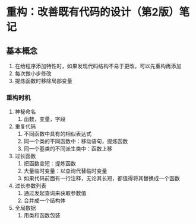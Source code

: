 # 重构：改善既有代码的设计（第2版）笔记

## 基本概念

1. 在给程序添加特性时，如果发现代码结构不易于更改，可以先重构再添加
2. 每次做小步修改
3. 提炼函数时移除局部变量

### 重构时机

1. 神秘命名
   1. 函数，变量，字段
2. 重复代码
   1. 不同函数中具有的相似表达式
   2. 同一个类的不同函数中：移动语句，提炼函数
   3. 同一个基类的不同派生类中：函数上移
3. 过长函数
   1. 把函数变短：提炼函数
   2. 大量临时变量：以查询代替临时变量
   3. 如果代码前面有一行注释，无论其长短，都值得将其替换成一个函数
4. 过长参数列表
   1. 通过发起查询来获取参数值
   2. 合并成一个结构体
5. 全局数据
   1. 用类和函数包装